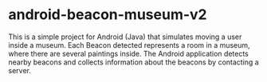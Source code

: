 # android-beacon-museum-v2
This is a simple project for Android (Java) that simulates moving a user inside a museum. Each Beacon detected represents a room in a museum, where there are several paintings inside. The Android application detects nearby beacons and collects information about the beacons by contacting a server.
